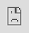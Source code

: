 ```yaml
---
date: 2021-12-30-Thursday 18:21:52
update: 2021-12-31-Friday 08:14:36
---
```


<iframe src="https://sgxweb.weilaizhushou.com/home/matter/all" style="position:absolute; top:0; left:0; width:100%; border:none;  height:100%;">